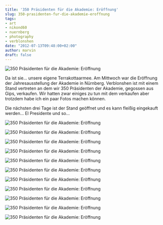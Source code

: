 ```yaml
---
title: '350 Präsidenten für die Akademie: Eröffnung'
slug: 350-prasidenten-fur-die-akademie-eroffnung
tags:
- art
- nikond60
- nuernberg
- photography
- verblonshen
date: "2012-07-13T09:48:00+02:00"
author: marvin
draft: false
---
```

![350 Präsidenten für die Akademie: Eröffnung](/images/7560607154_b02b416a6a_b.jpg)

Da ist sie... unsere eigene Terrakottaarmee. Am Mittwoch war die
Eröffnung der Jahresausstellung der Akademie in Nürnberg. Verblonshen
ist mit einem Stand vertreten an dem wir 350 Präsidenten der Akademie,
gegossen aus Gips, verkaufen. Wir hatten zwar einiges zu tun mit dem
verkaufen aber trotzdem habe ich ein paar Fotos machen können.

Die nächsten drei Tage ist der Stand geöffnet und es kann fleißig
eingekauft werden... El Presidente und so...

![350 Präsidenten für die Akademie: Eröffnung](/images/7560605418_1999005817_b.jpg)

![350 Präsidenten für die Akademie: Eröffnung](/images/7560604556_50ed5cd0cc_b.jpg)

![350 Präsidenten für die Akademie: Eröffnung](/images/7560603416_2059fda2d6_b.jpg)

![350 Präsidenten für die Akademie: Eröffnung](/images/7560601370_068ff4ff46_b.jpg)

![350 Präsidenten für die Akademie: Eröffnung](/images/7560602196_f7d9dc7b43_b.jpg)

![350 Präsidenten für die Akademie: Eröffnung](/images/7560599378_205583d9f6_b.jpg)

![350 Präsidenten für die Akademie: Eröffnung](/images/7560600472_d86c1fe9d6_b.jpg)

![350 Präsidenten für die Akademie: Eröffnung](/images/7560597372_60768590f5_b.jpg)

![350 Präsidenten für die Akademie: Eröffnung](/images/7560598454_5927531ccf_b.jpg)

![350 Präsidenten für die Akademie: Eröffnung](/images/7560596282_d9790d7549_b.jpg)

![350 Präsidenten für die Akademie: Eröffnung](/images/7560595326_49bfd02309_b.jpg)